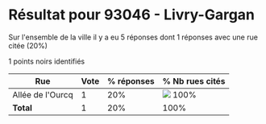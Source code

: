 # Résultat pour 93046 - Livry-Gargan

Sur l'ensemble de la ville il y a eu 5 réponses dont 1 réponses avec une rue citée (20%)

1 points noirs identifiés

| Rue | Vote | % réponses | % Nb rues cités|
|-----|------|------------|----------------|
| Allée de l'Ourcq | 1 | 20% | <img src="../../img/bar_100.gif" />&nbsp;100%|
| **Total** | 1 | 20% | 100%|
